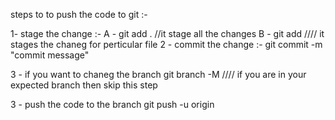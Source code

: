 steps to to push the code to git :-

1- stage the change :-
   A - git add . //it stage all the changes 
   B - git add <filename>  //// it stages the chaneg for perticular file 
2 - commit the change :-
   git commit -m "commit message"

3 - if you want to chaneg the branch
    git branch -M <branch name>  //// if you are in your expected branch then skip this step

3 - push the code to the branch 
    git push -u origin <branch name>
